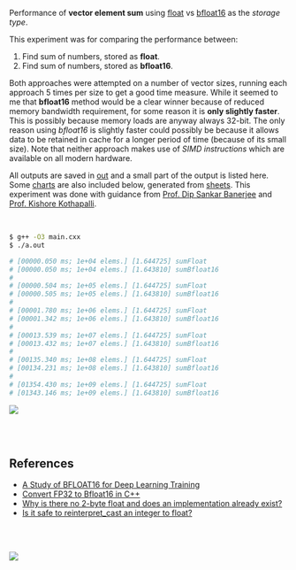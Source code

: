 Performance of **vector element sum** using [float] vs [bfloat16] as the
*storage type*.

This experiment was for comparing the performance between:
1. Find sum of numbers, stored as **float**.
2. Find sum of numbers, stored as **bfloat16**.

Both approaches were attempted on a number of vector sizes, running each
approach 5 times per size to get a good time measure. While it seemed to me
that **bfloat16** method would be a clear winner because of reduced memory
bandwidth requirement, for some reason it is **only slightly faster**. This is
possibly because memory loads are anyway always 32-bit. The only reason using
*bfloat16* is slightly faster could possibly be because it allows data to be
retained in cache for a longer period of time (because of its small size).
Note that neither approach makes use of *SIMD instructions* which are
available on all modern hardware.

All outputs are saved in [out](out/) and a small part of the output is listed
here. Some [charts] are also included below, generated from [sheets]. This
experiment was done with guidance from [Prof. Dip Sankar Banerjee] and
[Prof. Kishore Kothapalli].

<br>

```bash
$ g++ -O3 main.cxx
$ ./a.out

# [00000.050 ms; 1e+04 elems.] [1.644725] sumFloat
# [00000.050 ms; 1e+04 elems.] [1.643810] sumBfloat16
#
# [00000.504 ms; 1e+05 elems.] [1.644725] sumFloat
# [00000.505 ms; 1e+05 elems.] [1.643810] sumBfloat16
#
# [00001.780 ms; 1e+06 elems.] [1.644725] sumFloat
# [00001.342 ms; 1e+06 elems.] [1.643810] sumBfloat16
#
# [00013.539 ms; 1e+07 elems.] [1.644725] sumFloat
# [00013.432 ms; 1e+07 elems.] [1.643810] sumBfloat16
#
# [00135.340 ms; 1e+08 elems.] [1.644725] sumFloat
# [00134.231 ms; 1e+08 elems.] [1.643810] sumBfloat16
#
# [01354.430 ms; 1e+09 elems.] [1.644725] sumFloat
# [01343.146 ms; 1e+09 elems.] [1.643810] sumBfloat16
```

[![](https://i.imgur.com/s6Nxyea.png)][sheets]

<br>
<br>


## References

- [A Study of BFLOAT16 for Deep Learning Training](https://www.slideshare.net/SubhajitSahu/a-study-of-bfloat16-for-deep-learning-training)
- [Convert FP32 to Bfloat16 in C++](https://stackoverflow.com/a/64493446/1413259)
- [Why is there no 2-byte float and does an implementation already exist?](https://stackoverflow.com/a/56017304/1413259)
- [Is it safe to reinterpret_cast an integer to float?](https://stackoverflow.com/a/13982359/1413259)

<br>
<br>

[![](https://i.imgur.com/KUYb9vo.jpg)](https://www.youtube.com/watch?v=0XTLuFpuAtE)

[Prof. Dip Sankar Banerjee]: https://sites.google.com/site/dipsankarban/
[Prof. Kishore Kothapalli]: https://cstar.iiit.ac.in/~kkishore/
[float]: https://en.wikipedia.org/wiki/Single-precision_floating-point_format
[bfloat16]: https://en.wikipedia.org/wiki/Bfloat16_floating-point_format
[charts]: https://photos.app.goo.gl/UfEY5BpeoDLfNKsi6
[sheets]: https://docs.google.com/spreadsheets/d/1HU_vOWPTmCLijEMAXW94IflGKrYrIWlyNDfEzyG49bs/edit?usp=sharing
